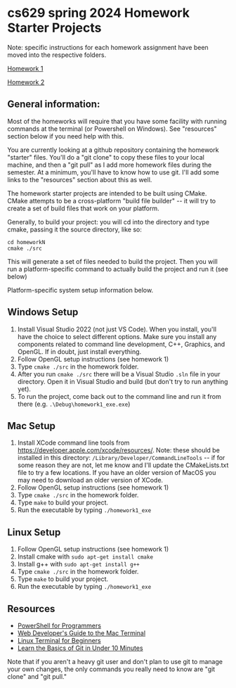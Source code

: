 # cs629 spring 2024 Homework Starter Projects

Note: specific instructions for each homework assignment have been moved into the respective folders.

[Homework 1](homework1/README.md)

[Homework 2](homework2/README.md)

## General information:

Most of the homeworks will require that you have some facility with running commands at the terminal (or Powershell on Windows). See "resources" section below if you need help with this.

You are currently looking at a github repository containing the homework "starter" files. You'll do a "git clone" to copy these files to your local machine, and then a "git pull" as I add more homework files during the semester. At a minimum, you'll have to know how to use git. I'll add some links to the "resources" section about this as well.

The homework starter projects are intended to be built using CMake. CMake attempts to be a cross-platform "build file builder" -- it will try to create a set of build files that work on your platform.

Generally, to build your project: you will cd into the directory and type cmake, passing it the source directory, like so:

```
cd homeworkN
cmake ./src
```

This will generate a set of files needed to build the project. Then you will run a platform-specific command to actually build the project and run it (see below)

Platform-specific system setup information below.

## Windows Setup

1. Install Visual Studio 2022 (not just VS Code). When you install, you'll have the choice to select different options. Make sure you install any components related to command line development, C++, Graphics, and OpenGL. If in doubt, just install everything.
1. Follow OpenGL setup instructions (see homework 1)
1. Type `cmake ./src` in the homework folder.
1. After you run `cmake ./src` there will be a Visual Studio `.sln` file in your directory. Open it in Visual Studio and build (but don't try to run anything yet).
1. To run the project, come back out to the command line and run it from there (e.g. `.\Debug\homework1_exe.exe`)

## Mac Setup

1. Install XCode command line tools from https://developer.apple.com/xcode/resources/. Note: these should be installed in this directory: `/Library/Developer/CommandLineTools` -- if for some reason they are not, let me know and I'll update the CMakeLists.txt file to try a few locations. If you have an older version of MacOS you may need to download an older version of XCode.
1. Follow OpenGL setup instructions (see homework 1)
1. Type `cmake ./src` in the homework folder.
1. Type `make` to build your project.
1. Run the executable by typing `./homework1_exe`

## Linux Setup

1. Follow OpenGL setup instructions (see homework 1)
1. Install cmake with `sudo apt-get install cmake`
1. Install g++ with `sudo apt-get install g++`
1. Type `cmake ./src` in the homework folder.
1. Type `make` to build your project.
1. Run the executable by typing `./homework1_exe`

## Resources
* [PowerShell for Programmers](https://devblogs.microsoft.com/scripting/powershell-for-programmers-a-quick-start-guide/)
* [Web Developer's Guide to the Mac Terminal](https://scrimba.com/articles/web-developer-terminal/)
* [Linux Terminal for Beginners](https://ubuntu.com/tutorials/command-line-for-beginners#1-overview)
* [Learn the Basics of Git in Under 10 Minutes](https://www.freecodecamp.org/news/learn-the-basics-of-git-in-under-10-minutes-da548267cc91/)

Note that if you aren't a heavy git user and don't plan to use git to manage your own changes, the only commands you really need to know are "git clone" and "git pull."